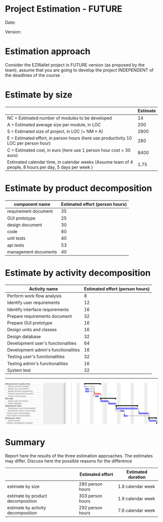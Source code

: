 # Project Estimation - FUTURE
Date:

Version:


# Estimation approach
Consider the EZWallet  project in FUTURE version (as proposed by the team), assume that you are going to develop the project INDEPENDENT of the deadlines of the course

<!--- modules - old ones plus: manage account, manage expenses, manage families, manage statistics chart, admin's functionalities--->
# Estimate by size
### 
|             | Estimate                        |             
| ----------- | ------------------------------- |  
| NC =  Estimated number of modules to be developed   |       14                      |             
|  A = Estimated average size per module, in LOC       |           200                 | 
| S = Estimated size of project, in LOC (= NM * A) | 2800 |
| E = Estimated effort, in person hours (here use productivity 10 LOC per person hour)  |        280                              |   
| C = Estimated cost, in euro (here use 1 person hour cost = 30 euro) | 8400 | 
| Estimated calendar time, in calendar weeks (Assume team of 4 people, 8 hours per day, 5 days per week ) |      1.75              |               

# Estimate by product decomposition
### 
|         component name    | Estimated effort (person hours)   |             
| ----------- | ------------------------------- | 
|requirement document    | 35 |
| GUI prototype | 25 |
|design document | 30 |
|code | 80 |
| unit tests | 40 |
| api tests | 53 |
| management documents  | 40 |



# Estimate by activity decomposition
### 
|         Activity name    | Estimated effort (person hours)   |             
| ----------- | ------------------------------- | 
| Perform work flow analysis | 8 |
| Identify user requirements | 12 |
| Identify interface requirements| 16 |
| Prepare requirements document | 32 |
| Prepare GUI prototype | 16 |
| Design units and classes | 16 |
| Design database | 32 |
| Development user's functionalities | 64 |
| Development admin's functionalities | 16 |
| Testing user's functionalities | 32 |
| Testing admin's functionalities | 16 |
| System test | 32 |
---
![Gantt Diagram](code/images/GanttV2.png)


# Summary

Report here the results of the three estimation approaches. The  estimates may differ. Discuss here the possible reasons for the difference

|             | Estimated effort                        |   Estimated duration |          
| ----------- | ------------------------------- | ---------------|
| estimate by size | 280 person hours | 1.8 calendar week |
| estimate by product decomposition | 303 person hours| 1.9 calendar week |
| estimate by activity decomposition | 292 person hours | 7.6 calendar week |




